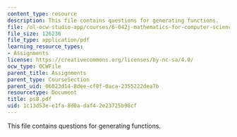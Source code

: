 ```yaml
---
content_type: resource
description: This file contains questions for generating functions.
file: /ol-ocw-studio-app/courses/6-042j-mathematics-for-computer-science-fall-2005/1c13d53ee1fa8d0adaf42e23725b98cf_ps8.pdf
file_size: 126236
file_type: application/pdf
learning_resource_types:
- Assignments
license: https://creativecommons.org/licenses/by-nc-sa/4.0/
ocw_type: OCWFile
parent_title: Assignments
parent_type: CourseSection
parent_uid: 06023d14-8dee-cf8f-0aca-2355222dea7b
resourcetype: Document
title: ps8.pdf
uid: 1c13d53e-e1fa-8d0a-daf4-2e23725b98cf
---
```

This file contains questions for generating functions.